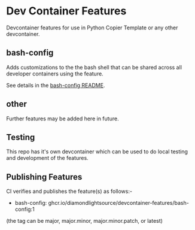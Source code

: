 # Dev Container Features

Devcontainer features for use in Python Copier Template or any other devcontainer.

## bash-config

Adds customizations to the the bash shell that can be shared across all developer containers using the feature.

See details in the [bash-config README](src/bash-config/README.md).

## other

Further features may be added here in future.

## Testing

This repo has it's own devcontainer which can be used to do local testing and development of the features.

## Publishing Features

CI verifies and publishes the feature(s) as follows:-

- bash-config: ghcr.io/diamondlightsource/devcontainer-features/bash-config:1

(the tag can be major, major.minor, major.minor.patch, or latest)
